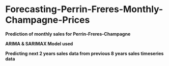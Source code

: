 # Forecasting-Perrin-Freres-Monthly-Champagne-Prices

**Prediction of monthly sales for Perrin-Freres-Champagne**

**ARIMA & SARIMAX Model used**

**Predicting next 2 years sales data from previous 8 years sales timeseries data**
